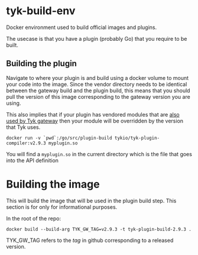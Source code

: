 # tyk-build-env

Docker environment used to build official images and plugins.

The usecase is that you have a plugin (probably Go) that you require
to be built.

## Building the plugin

Navigate to where your plugin is and build using a docker volume to
mount your code into the image. Since the vendor directory needs to be
identical between the gateway build and the plugin build, this means
that you should pull the version of this image corresponding to the
gateway version you are using.

This also implies that if your plugin has vendored modules that are
[also used by Tyk
gateway](https://github.com/TykTechnologies/tyk/tree/master/vendor)
then your module will be overridden by the version that Tyk uses. 

``` shell
docker run -v `pwd`:/go/src/plugin-build tykio/tyk-plugin-compiler:v2.9.3 myplugin.so
```

You will find a `myplugin.so` in the current directory which is the file
that goes into the API definition

# Building the image

This will build the image that will be used in the plugin build
step. This section is for only for informational purposes.

In the root of the repo:

``` shell
docker build --build-arg TYK_GW_TAG=v2.9.3 -t tyk-plugin-build-2.9.3 .
```

TYK_GW_TAG refers to the _tag_ in github corresponding to a released
version.
